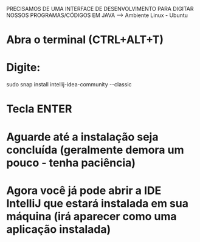 PRECISAMOS DE UMA INTERFACE DE DESENVOLVIMENTO PARA DIGITAR NOSSOS PROGRAMAS/CÓDIGOS EM JAVA
--> Ambiente Linux - Ubuntu

# Abra o terminal (CTRL+ALT+T)
# Digite:
sudo snap install intellij-idea-community --classic
# Tecla ENTER
# Aguarde até a instalação seja concluída (geralmente demora um pouco - tenha paciência)
# Agora você já pode abrir a IDE IntelliJ que estará instalada em sua máquina (irá aparecer como uma aplicação instalada)
